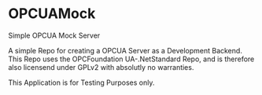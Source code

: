 # OPCUAMock
Simple OPCUA Mock Server

A simple Repo for creating a OPCUA Server as a Development Backend.
This Repo uses the OPCFoundation UA-.NetStandard Repo, and is therefore also licensend under GPLv2 with absolutly no warranties.


This Application is for Testing Purposes only.
